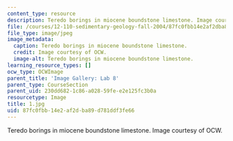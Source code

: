 ```yaml
---
content_type: resource
description: Teredo borings in miocene boundstone limestone. Image courtesy of OCW.
file: /courses/12-110-sedimentary-geology-fall-2004/87fc0fbb14e2af2dba89d781ddf3fe66_1.jpg
file_type: image/jpeg
image_metadata:
  caption: Teredo borings in miocene boundstone limestone.
  credit: Image courtesy of OCW.
  image-alt: Teredo borings in miocene boundstone limestone.
learning_resource_types: []
ocw_type: OCWImage
parent_title: 'Image Gallery: Lab 8'
parent_type: CourseSection
parent_uid: 230dd682-1c86-a028-59fe-e2e125fc3b0a
resourcetype: Image
title: 1.jpg
uid: 87fc0fbb-14e2-af2d-ba89-d781ddf3fe66
---
```

Teredo borings in miocene boundstone limestone. Image courtesy of OCW.

